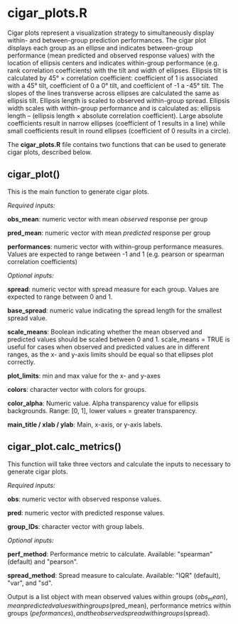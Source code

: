 # cigar_plots.R

Cigar plots represent a visualization strategy to simultaneously display within- and between-group prediction performances. The cigar plot displays each group as an ellipse and indicates between-group performance (mean predicted and observed response values) with the location of ellipsis centers and indicates within-group performance (e.g. rank correlation coefficients) with the tilt and width of ellipses. Ellipsis tilt is calculated by 45° × correlation coefficient: coefficient of 1 is associated with a 45° tilt, coefficient of 0 a 0° tilt, and coefficient of -1 a -45° tilt. The slopes of the lines transverse across ellipses are calculated the same as ellipsis tilt. Ellipsis length is scaled to observed within-group spread. Ellipsis width scales with within-group performance and is calculated as: ellipsis length – (ellipsis length × absolute correlation coefficient). Large absolute coefficients result in narrow ellipses (coefficient of 1 results in a line) while small coefficients result in round ellipses (coefficient of 0 results in a circle).

The **cigar_plots.R** file contains two functions that can be used to generate cigar plots, described below.

## cigar_plot()

This is the main function to generate cigar plots.

*Required inputs:*

**obs_mean**: numeric vector with mean *observed* response per group

**pred_mean**: numeric vector with mean *predicted* response per group

**performances**: numeric vector with within-group performance measures. Values are expected to range between -1 and 1 (e.g. pearson or spearman correlation coefficients)

*Optional inputs:*

**spread**: numeric vector with spread measure for each group. Values are expected to range between 0 and 1.

**base_spread**: numeric value indicating the spread length for the smallest spread value.

**scale_means**: Boolean indicating whether the mean observed and predicted values should be scaled between 0 and 1. scale_means = TRUE is useful for cases when observed and predicted values are in different ranges, as the x- and y-axis limits should be equal so that ellipses plot correctly.

**plot_limits**: min and max value for the x- and y-axes

**colors**: character vector with colors for groups.

**color_alpha**: Numeric value. Alpha transparency value for ellipsis backgrounds. Range: [0, 1], lower values = greater transparency.

**main_title / xlab / ylab**: Main, x-axis, or y-axis labels.

## cigar_plot.calc_metrics()

This function will take three vectors and calculate the inputs to necessary to generate cigar plots.

*Required inputs:*

**obs**: numeric vector with observed response values.

**pred**: numeric vector with predicted response values.

**group_IDs**: character vector with group labels.

*Optional inputs:*

**perf_method**: Performance metric to calculate. Available: "spearman" (default) and "pearson".

**spread_method**: Spread measure to calculate. Available: "IQR" (default), "var", and "sd".

Output is a list object with mean observed values within groups ($obs_mean), mean predicted values within groups ($pred_mean), performance metrics within groups ($peformances), and the observed spread within groups ($spread).
